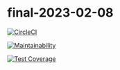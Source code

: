 # final-2023-02-08

[![CircleCI](https://dl.circleci.com/status-badge/img/gh/um-computacion-tm/final-2023-02-08-manolo2829/tree/main.svg?style=svg)](https://dl.circleci.com/status-badge/redirect/gh/um-computacion-tm/final-2023-02-08-manolo2829/tree/main)

[![Maintainability](https://api.codeclimate.com/v1/badges/344f6f8e3a9f478a2f5a/maintainability)](https://codeclimate.com/github/um-computacion-tm/final-2023-02-08-manolo2829/maintainability)

[![Test Coverage](https://api.codeclimate.com/v1/badges/344f6f8e3a9f478a2f5a/test_coverage)](https://codeclimate.com/github/um-computacion-tm/final-2023-02-08-manolo2829/test_coverage)
